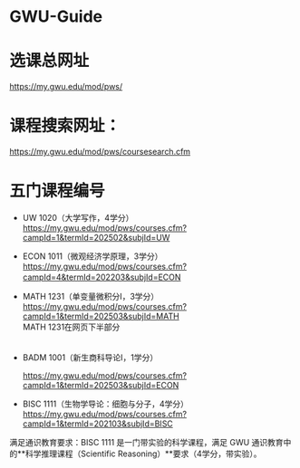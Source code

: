 # GWU-Guide
# 选课总网址
https://my.gwu.edu/mod/pws/  

# 课程搜索网址：  
https://my.gwu.edu/mod/pws/coursesearch.cfm  

# 五门课程编号  
  
- UW 1020（大学写作，4学分）  
https://my.gwu.edu/mod/pws/courses.cfm?campId=1&termId=202502&subjId=UW  


- ECON 1011（微观经济学原理，3学分）
https://my.gwu.edu/mod/pws/courses.cfm?campId=4&termId=202203&subjId=ECON 　  　
   

- MATH 1231（单变量微积分I，3学分）    
  https://my.gwu.edu/mod/pws/courses.cfm?campId=1&termId=202503&subjId=MATH  
  MATH 1231在网页下半部分  　   
　　
- BADM 1001（新生商科导论I，1学分）
    
  https://my.gwu.edu/mod/pws/courses.cfm?campId=1&termId=202503&subjId=ECON
  
- BISC 1111（生物学导论：细胞与分子，4学分）  
https://my.gwu.edu/mod/pws/courses.cfm?campId=1&termId=202103&subjId=BISC  
   
 满足通识教育要求：BISC 1111 是一门带实验的科学课程，满足 GWU 通识教育中的**科学推理课程（Scientific Reasoning）**要求（4学分，带实验）。  

